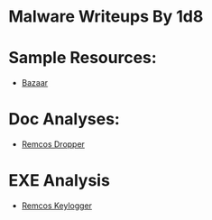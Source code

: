 # Malware Writeups By 1d8

# Sample Resources:

* [Bazaar](https://bazaar.abuse.ch/browse)

# Doc Analyses:

* [Remcos Dropper](https://github.com/1d8/analyses/blob/master/RemcosDocDropper.MD)

# EXE Analysis

* [Remcos Keylogger](https://github.com/1d8/analyses/blob/master/RemcosKeylogger.MD)
